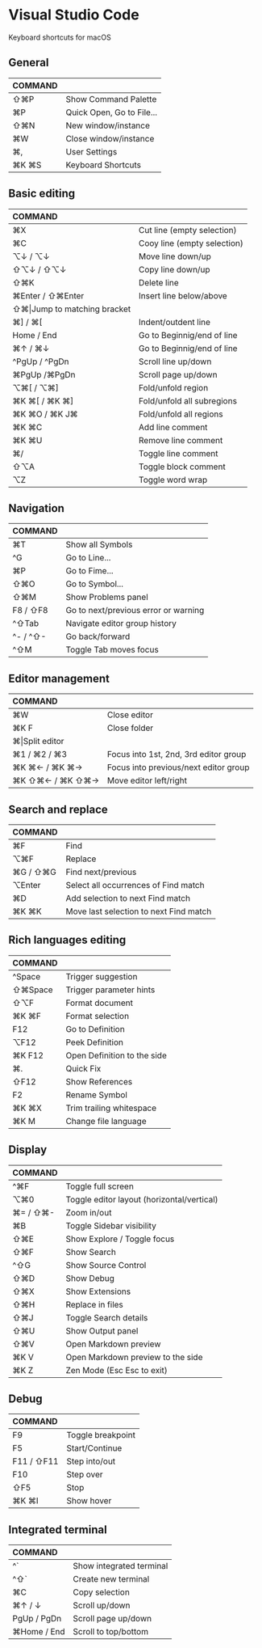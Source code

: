 # Visual Studio Code
Keyboard shortcuts for macOS

## General
|COMMAND||
|:----------|:----------|
|⇧⌘P|Show Command Palette|
|⌘P|Quick Open, Go to File...|
|⇧⌘N|New window/instance|
|⌘W|Close window/instance|
|⌘,|User Settings|
|⌘K ⌘S|Keyboard Shortcuts|

## Basic editing
|COMMAND||
|:----------|:----------|
|⌘X|Cut line (empty selection)|
|⌘C|Cooy line (empty selection)|
|⌥↓ / ⌥↓|Move line down/up|
|⇧⌥↓ / ⇧⌥↓|Copy line down/up|
|⇧⌘K|Delete line|
|⌘Enter / ⇧⌘Enter|Insert line below/above|
|⇧⌘\|Jump to matching bracket|
|⌘] / ⌘[|Indent/outdent line|
|Home / End|Go to Beginnig/end of line|
|⌘↑ / ⌘↓|Go to Beginnig/end of line|
|^PgUp / ^PgDn|Scroll line up/down|
|⌘PgUp /⌘PgDn|Scroll page up/down|
|⌥⌘[ / ⌥⌘]|Fold/unfold region|
|⌘K ⌘[ / ⌘K ⌘]|Fold/unfold all subregions|
|⌘K ⌘O / ⌘K J⌘|Fold/unfold all regions|
|⌘K ⌘C|Add line comment|
|⌘K ⌘U|Remove line comment|
|⌘/|Toggle line comment|
|⇧⌥A|Toggle block comment|
|⌥Z|Toggle word wrap|

## Navigation
|COMMAND||
|:----------|:----------|
|⌘T|Show all Symbols|
|^G|Go to Line...|
|⌘P|Go to Fime...|
|⇧⌘O|Go to Symbol...|
|⇧⌘M|Show Problems panel|
|F8 / ⇧F8|Go to next/previous error or warning|
|^⇧Tab|Navigate editor group history|
|^- / ^⇧-|Go back/forward|
|^⇧M|Toggle Tab moves focus|

## Editor management
|COMMAND||
|:----------|:----------|
|⌘W|Close editor|
|⌘K F|Close folder|
|⌘\|Split editor|
|⌘1 / ⌘2 / ⌘3|Focus into 1st, 2nd, 3rd editor group|
|⌘K ⌘← / ⌘K ⌘→|Focus into previous/next editor group|
|⌘K ⇧⌘← / ⌘K ⇧⌘→|Move editor left/right|

## Search and replace
|COMMAND||
|:----------|:----------|
|⌘F|Find|
|⌥⌘F|Replace|
|⌘G / ⇧⌘G|Find next/previous|
|⌥Enter|Select all occurrences of Find match|
|⌘D|Add selection to next Find match|
|⌘K ⌘K|Move last selection to next Find match|


## Rich languages editing
|COMMAND||
|:----------|:----------|
|^Space|Trigger suggestion|
|⇧⌘Space|Trigger parameter hints|
|⇧⌥F|Format document|
|⌘K ⌘F|Format selection|
|F12|Go to Definition|
|⌥F12|Peek Definition|
|⌘K F12|Open Definition to the side|
|⌘.|Quick Fix|
|⇧F12|Show References|
|F2|Rename Symbol|
|⌘K ⌘X|Trim trailing whitespace|
|⌘K M|Change file language|

## Display
|COMMAND||
|:----------|:----------|
|^⌘F|Toggle full screen|
|⌥⌘0|Toggle editor layout (horizontal/vertical)|
|⌘= / ⇧⌘-|Zoom in/out|
|⌘B|Toggle Sidebar visibility|
|⇧⌘E|Show Explore / Toggle focus|
|⇧⌘F|Show Search|
|^⇧G|Show Source Control|
|⇧⌘D|Show Debug|
|⇧⌘X|Show Extensions|
|⇧⌘H|Replace in files|
|⇧⌘J|Toggle Search details|
|⇧⌘U|Show Output panel|
|⇧⌘V|Open Markdown preview|
|⌘K V|Open Markdown preview to the side|
|⌘K Z|Zen Mode (Esc Esc to exit)|

## Debug
|COMMAND||
|:----------|:----------|
|F9|Toggle breakpoint|
|F5|Start/Continue|
|F11 / ⇧F11|Step into/out|
|F10|Step over|
|⇧F5|Stop|
|⌘K ⌘I|Show hover|

## Integrated terminal
|COMMAND||
|:----------|:----------|
|^`|Show integrated terminal|
|^⇧`|Create new terminal|
|⌘C|Copy selection|
|⌘↑ / ↓|Scroll up/down|
|PgUp / PgDn|Scroll page up/down|
|⌘Home / End|Scroll to top/bottom|
